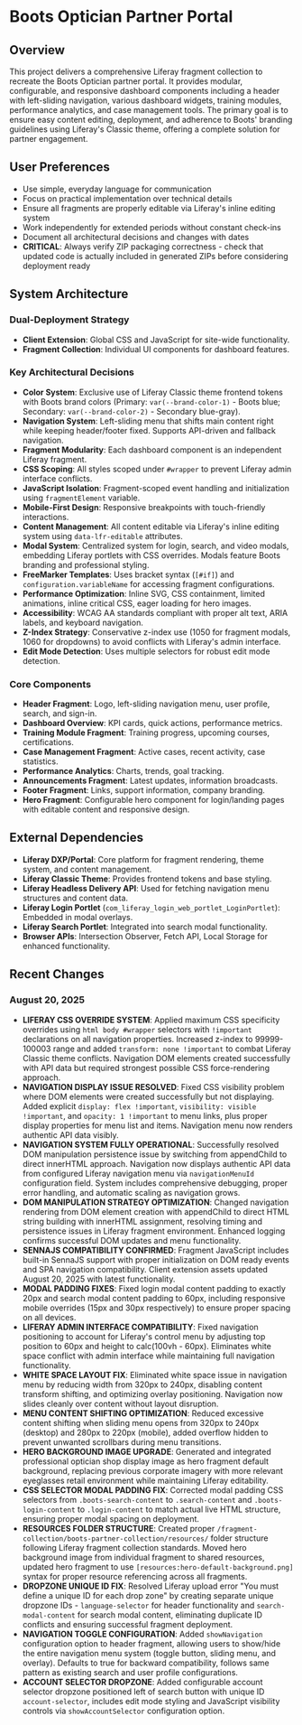 # Boots Optician Partner Portal

## Overview
This project delivers a comprehensive Liferay fragment collection to recreate the Boots Optician partner portal. It provides modular, configurable, and responsive dashboard components including a header with left-sliding navigation, various dashboard widgets, training modules, performance analytics, and case management tools. The primary goal is to ensure easy content editing, deployment, and adherence to Boots' branding guidelines using Liferay's Classic theme, offering a complete solution for partner engagement.

## User Preferences
- Use simple, everyday language for communication
- Focus on practical implementation over technical details
- Ensure all fragments are properly editable via Liferay's inline editing system
- Work independently for extended periods without constant check-ins
- Document all architectural decisions and changes with dates
- **CRITICAL**: Always verify ZIP packaging correctness - check that updated code is actually included in generated ZIPs before considering deployment ready

## System Architecture

### Dual-Deployment Strategy
- **Client Extension**: Global CSS and JavaScript for site-wide functionality.
- **Fragment Collection**: Individual UI components for dashboard features.

### Key Architectural Decisions
- **Color System**: Exclusive use of Liferay Classic theme frontend tokens with Boots brand colors (Primary: `var(--brand-color-1)` - Boots blue; Secondary: `var(--brand-color-2)` - Secondary blue-gray).
- **Navigation System**: Left-sliding menu that shifts main content right while keeping header/footer fixed. Supports API-driven and fallback navigation.
- **Fragment Modularity**: Each dashboard component is an independent Liferay fragment.
- **CSS Scoping**: All styles scoped under `#wrapper` to prevent Liferay admin interface conflicts.
- **JavaScript Isolation**: Fragment-scoped event handling and initialization using `fragmentElement` variable.
- **Mobile-First Design**: Responsive breakpoints with touch-friendly interactions.
- **Content Management**: All content editable via Liferay's inline editing system using `data-lfr-editable` attributes.
- **Modal System**: Centralized system for login, search, and video modals, embedding Liferay portlets with CSS overrides. Modals feature Boots branding and professional styling.
- **FreeMarker Templates**: Uses bracket syntax (`[#if]`) and `configuration.variableName` for accessing fragment configurations.
- **Performance Optimization**: Inline SVG, CSS containment, limited animations, inline critical CSS, eager loading for hero images.
- **Accessibility**: WCAG AA standards compliant with proper alt text, ARIA labels, and keyboard navigation.
- **Z-Index Strategy**: Conservative z-index use (1050 for fragment modals, 1060 for dropdowns) to avoid conflicts with Liferay's admin interface.
- **Edit Mode Detection**: Uses multiple selectors for robust edit mode detection.

### Core Components
- **Header Fragment**: Logo, left-sliding navigation menu, user profile, search, and sign-in.
- **Dashboard Overview**: KPI cards, quick actions, performance metrics.
- **Training Module Fragment**: Training progress, upcoming courses, certifications.
- **Case Management Fragment**: Active cases, recent activity, case statistics.
- **Performance Analytics**: Charts, trends, goal tracking.
- **Announcements Fragment**: Latest updates, information broadcasts.
- **Footer Fragment**: Links, support information, company branding.
- **Hero Fragment**: Configurable hero component for login/landing pages with editable content and responsive design.

## External Dependencies
- **Liferay DXP/Portal**: Core platform for fragment rendering, theme system, and content management.
- **Liferay Classic Theme**: Provides frontend tokens and base styling.
- **Liferay Headless Delivery API**: Used for fetching navigation menu structures and content data.
- **Liferay Login Portlet** (`com_liferay_login_web_portlet_LoginPortlet`): Embedded in modal overlays.
- **Liferay Search Portlet**: Integrated into search modal functionality.
- **Browser APIs**: Intersection Observer, Fetch API, Local Storage for enhanced functionality.

## Recent Changes

### August 20, 2025
- **LIFERAY CSS OVERRIDE SYSTEM**: Applied maximum CSS specificity overrides using `html body #wrapper` selectors with `!important` declarations on all navigation properties. Increased z-index to 99999-100003 range and added `transform: none !important` to combat Liferay Classic theme conflicts. Navigation DOM elements created successfully with API data but required strongest possible CSS force-rendering approach.
- **NAVIGATION DISPLAY ISSUE RESOLVED**: Fixed CSS visibility problem where DOM elements were created successfully but not displaying. Added explicit `display: flex !important`, `visibility: visible !important`, and `opacity: 1 !important` to menu links, plus proper display properties for menu list and items. Navigation menu now renders authentic API data visibly.
- **NAVIGATION SYSTEM FULLY OPERATIONAL**: Successfully resolved DOM manipulation persistence issue by switching from appendChild to direct innerHTML approach. Navigation now displays authentic API data from configured Liferay navigation menu via `navigationMenuId` configuration field. System includes comprehensive debugging, proper error handling, and automatic scaling as navigation grows.
- **DOM MANIPULATION STRATEGY OPTIMIZATION**: Changed navigation rendering from DOM element creation with appendChild to direct HTML string building with innerHTML assignment, resolving timing and persistence issues in Liferay fragment environment. Enhanced logging confirms successful DOM updates and menu functionality.
- **SENNAJS COMPATIBILITY CONFIRMED**: Fragment JavaScript includes built-in SennaJS support with proper initialization on DOM ready events and SPA navigation compatibility. Client extension assets updated August 20, 2025 with latest functionality.
- **MODAL PADDING FIXES**: Fixed login modal content padding to exactly 20px and search modal content padding to 60px, including responsive mobile overrides (15px and 30px respectively) to ensure proper spacing on all devices.
- **LIFERAY ADMIN INTERFACE COMPATIBILITY**: Fixed navigation positioning to account for Liferay's control menu by adjusting top position to 60px and height to calc(100vh - 60px). Eliminates white space conflict with admin interface while maintaining full navigation functionality.
- **WHITE SPACE LAYOUT FIX**: Eliminated white space issue in navigation menu by reducing width from 320px to 240px, disabling content transform shifting, and optimizing overlay positioning. Navigation now slides cleanly over content without layout disruption.
- **MENU CONTENT SHIFTING OPTIMIZATION**: Reduced excessive content shifting when sliding menu opens from 320px to 240px (desktop) and 280px to 220px (mobile), added overflow hidden to prevent unwanted scrollbars during menu transitions.
- **HERO BACKGROUND IMAGE UPGRADE**: Generated and integrated professional optician shop display image as hero fragment default background, replacing previous corporate imagery with more relevant eyeglasses retail environment while maintaining Liferay editability.
- **CSS SELECTOR MODAL PADDING FIX**: Corrected modal padding CSS selectors from `.boots-search-content` to `.search-content` and `.boots-login-content` to `.login-content` to match actual live HTML structure, ensuring proper modal spacing on deployment.
- **RESOURCES FOLDER STRUCTURE**: Created proper `/fragment-collection/boots-partner-collection/resources/` folder structure following Liferay fragment collection standards. Moved hero background image from individual fragment to shared resources, updated hero fragment to use `[resources:hero-default-background.png]` syntax for proper resource referencing across all fragments.
- **DROPZONE UNIQUE ID FIX**: Resolved Liferay upload error "You must define a unique ID for each drop zone" by creating separate unique dropzone IDs - `language-selector` for header functionality and `search-modal-content` for search modal content, eliminating duplicate ID conflicts and ensuring successful fragment deployment.
- **NAVIGATION TOGGLE CONFIGURATION**: Added `showNavigation` configuration option to header fragment, allowing users to show/hide the entire navigation menu system (toggle button, sliding menu, and overlay). Defaults to true for backward compatibility, follows same pattern as existing search and user profile configurations.
- **ACCOUNT SELECTOR DROPZONE**: Added configurable account selector dropzone positioned left of search button with unique ID `account-selector`, includes edit mode styling and JavaScript visibility controls via `showAccountSelector` configuration option.